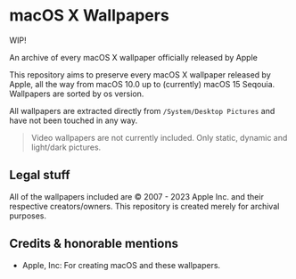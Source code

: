 # macOS X Wallpapers
WIP!

An archive of every macOS X wallpaper officially released by Apple

This repository aims to preserve every macOS X wallpaper released by Apple, all the way from macOS 10.0 up to (currently) macOS 15 Seqouia.
Wallpapers are sorted by os version.

All wallpapers are extracted directly from `/System/Desktop Pictures` and have not been touched in any way.

> Video wallpapers are not currently included. Only static, dynamic and light/dark pictures.

## Legal stuff

All of the wallpapers included are © 2007 - 2023 Apple Inc. and their respective creators/owners. This repository is created merely for archival purposes.

## Credits & honorable mentions

* Apple, Inc: For creating macOS and these wallpapers.
